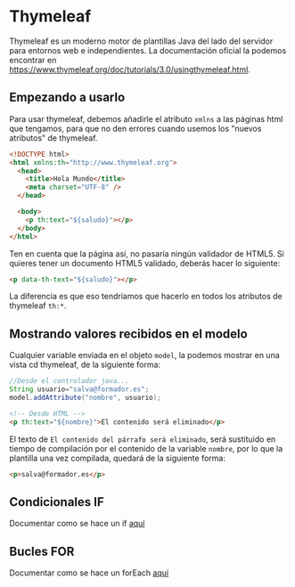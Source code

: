 # Thymeleaf

Thymeleaf es un moderno motor de plantillas Java del lado del servidor para entornos web e independientes.
La documentación oficial la podemos encontrar en https://www.thymeleaf.org/doc/tutorials/3.0/usingthymeleaf.html.

## Empezando a usarlo

Para usar thymeleaf, debemos añadirle el atributo `xmlns` a las páginas html que tengamos, para que no den errores cuando usemos los "nuevos atributos" de thymeleaf. 

```html
<!DOCTYPE html>
<html xmlns:th="http://www.thymeleaf.org">
  <head>
    <title>Hola Mundo</title>
    <meta charset="UTF-8" />
  </head>

  <body>
    <p th:text="${saludo}"></p>
  </body>
</html>
```
Ten en cuenta que la página así, no pasaría ningún validador de HTML5. Si quieres tener un documento HTML5 validado, deberás hacer lo siguiente:

```html
<p data-th-text="${saludo}"></p>
```
La diferencia es que eso tendríamos que hacerlo en todos los atributos de thymeleaf `th:*`.

## Mostrando valores recibidos en el modelo

Cualquier variable enviada en el objeto `model`, la podemos mostrar en una vista cd thymeleaf, de la siguiente forma:

```java
//Desde el controlador java...
String usuario="salva@formador.es";
model.addAttribute("nombre", usuario);
```

```html
<!-- Desde HTML -->
<p th:text="${nombre}">El contenido será eliminado</p>
```

El texto de `El contenido del párrafo será eliminado`, será sustituido en tiempo de compilación por el contenido de la variable `nombre`, por lo que la plantilla una vez compilada, quedará de la siguiente forma:

```html
<p>salva@formador.es</p>
```

## Condicionales IF

Documentar como se hace un if [aquí](https://www.thymeleaf.org/doc/tutorials/3.0/usingthymeleaf.html#iteration)

## Bucles FOR

Documentar como se hace un forEach [aquí](https://www.thymeleaf.org/doc/tutorials/3.0/usingthymeleaf.html#conditional-evaluation)
